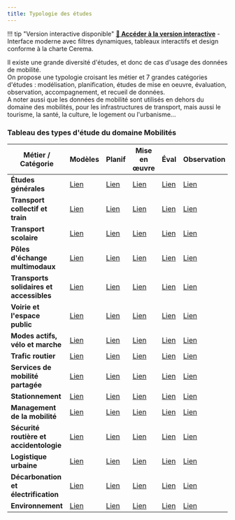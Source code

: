 ```yaml
---
title: Typologie des études
---
```


!!! tip "Version interactive disponible"
    **[🚀 Accéder à la version interactive](interactive/)** - Interface moderne avec filtres dynamiques, tableaux interactifs et design conforme à la charte Cerema.

Il existe une grande diversité d'études, et donc de cas d'usage des données de mobilité.   
On propose une typologie croisant les métier et 7 grandes catégories d'études : modélisation, planification, études de mise en oeuvre, évaluation, observation, accompagnement, et recueil de données.   
A noter aussi que les données de mobilité sont utilisés en dehors du domaine des mobilités, pour les infrastructures de transport, mais aussi le tourisme, la santé, la culture, le logement ou l'urbanisme...

### Tableau des types d'étude du domaine Mobilités

| Métier / Catégorie | Modèles | Planif | Mise en œuvre | Éval | Observation | Accompagnement | Recueil de données |
|---|---|---|---|---|---|---|---|
| **Études générales** | [Lien](https://cerema.github.io/mobscidat/type_etudes/TE_general/#modelisation) | [Lien](https://cerema.github.io/mobscidat/type_etudes/TE_general/#planification) | [Lien](https://cerema.github.io/mobscidat/type_etudes/TE_general/#mise-en-oeuvre) | [Lien](https://cerema.github.io/mobscidat/type_etudes/TE_general/#evaluation) | [Lien](https://cerema.github.io/mobscidat/type_etudes/TE_general/#observation) | [Lien](https://cerema.github.io/mobscidat/type_etudes/TE_general/#accompagnement) | [Lien](https://cerema.github.io/mobscidat/type_etudes/TE_general/#recueil-de-donnees) |
| **Transport collectif et train** | [Lien](https://cerema.github.io/mobscidat/type_etudes/TE_TC/#modelisation) | [Lien](https://cerema.github.io/mobscidat/type_etudes/TE_TC/#planification) | [Lien](https://cerema.github.io/mobscidat/type_etudes/TE_TC/#mise-en-oeuvre) | [Lien](https://cerema.github.io/mobscidat/type_etudes/TE_TC/#evaluation) | [Lien](https://cerema.github.io/mobscidat/type_etudes/TE_TC/#observation) | [Lien](https://cerema.github.io/mobscidat/type_etudes/TE_TC/#accompagnement) | [Lien](https://cerema.github.io/mobscidat/type_etudes/TE_TC/#recueil-de-donnees) |
| **Transport scolaire** | [Lien](https://cerema.github.io/mobscidat/type_etudes/TE_scolaire/#modelisation) | [Lien](https://cerema.github.io/mobscidat/type_etudes/TE_scolaire/#planification) | [Lien](https://cerema.github.io/mobscidat/type_etudes/TE_scolaire/#mise-en-oeuvre) | [Lien](https://cerema.github.io/mobscidat/type_etudes/TE_scolaire/#evaluation) | [Lien](https://cerema.github.io/mobscidat/type_etudes/TE_scolaire/#observation) | [Lien](https://cerema.github.io/mobscidat/type_etudes/TE_scolaire/#accompagnement) | [Lien](https://cerema.github.io/mobscidat/type_etudes/TE_scolaire/#recueil-de-donnees) |
| **Pôles d'échange multimodaux** | [Lien](https://cerema.github.io/mobscidat/type_etudes/TE_PEM/#modelisation) | [Lien](https://cerema.github.io/mobscidat/type_etudes/TE_PEM/#planification) | [Lien](https://cerema.github.io/mobscidat/type_etudes/TE_PEM/#mise-en-oeuvre) | [Lien](https://cerema.github.io/mobscidat/type_etudes/TE_PEM/#evaluation) | [Lien](https://cerema.github.io/mobscidat/type_etudes/TE_PEM/#observation) | [Lien](https://cerema.github.io/mobscidat/type_etudes/TE_PEM/#accompagnement) | [Lien](https://cerema.github.io/mobscidat/type_etudes/TE_PEM/#recueil-de-donnees) |
| **Transports solidaires et accessibles** | [Lien](https://cerema.github.io/mobscidat/type_etudes/TE_access_soli/#modelisation) | [Lien](https://cerema.github.io/mobscidat/type_etudes/TE_access_soli/#planification) | [Lien](https://cerema.github.io/mobscidat/type_etudes/TE_access_soli/#mise-en-oeuvre) | [Lien](https://cerema.github.io/mobscidat/type_etudes/TE_access_soli/#evaluation) | [Lien](https://cerema.github.io/mobscidat/type_etudes/TE_access_soli/#observation) | [Lien](https://cerema.github.io/mobscidat/type_etudes/TE_access_soli/#accompagnement) | [Lien](https://cerema.github.io/mobscidat/type_etudes/TE_access_soli/#recueil-de-donnees) |
| **Voirie et l'espace public** | [Lien](https://cerema.github.io/mobscidat/type_etudes/TE_voirie/#modelisation) | [Lien](https://cerema.github.io/mobscidat/type_etudes/TE_voirie/#planification) | [Lien](https://cerema.github.io/mobscidat/type_etudes/TE_voirie/#mise-en-oeuvre) | [Lien](https://cerema.github.io/mobscidat/type_etudes/TE_voirie/#evaluation) | [Lien](https://cerema.github.io/mobscidat/type_etudes/TE_voirie/#observation) | [Lien](https://cerema.github.io/mobscidat/type_etudes/TE_voirie/#accompagnement) | [Lien](https://cerema.github.io/mobscidat/type_etudes/TE_voirie/#recueil-de-donnees) |
| **Modes actifs, vélo et marche** | [Lien](https://cerema.github.io/mobscidat/type_etudes/TE_modes_actifs/#modelisation) | [Lien](https://cerema.github.io/mobscidat/type_etudes/TE_modes_actifs/#planification) | [Lien](https://cerema.github.io/mobscidat/type_etudes/TE_modes_actifs/#mise-en-oeuvre) | [Lien](https://cerema.github.io/mobscidat/type_etudes/TE_modes_actifs/#evaluation) | [Lien](https://cerema.github.io/mobscidat/type_etudes/TE_modes_actifs/#observation) | [Lien](https://cerema.github.io/mobscidat/type_etudes/TE_modes_actifs/#accompagnement) | [Lien](https://cerema.github.io/mobscidat/type_etudes/TE_modes_actifs/#recueil-de-donnees) |
| **Trafic routier** | [Lien](https://cerema.github.io/mobscidat/type_etudes/TE_trafic/#modelisation) | [Lien](https://cerema.github.io/mobscidat/type_etudes/TE_trafic/#planification) | [Lien](https://cerema.github.io/mobscidat/type_etudes/TE_trafic/#mise-en-oeuvre) | [Lien](https://cerema.github.io/mobscidat/type_etudes/TE_trafic/#evaluation) | [Lien](https://cerema.github.io/mobscidat/type_etudes/TE_trafic/#observation) | [Lien](https://cerema.github.io/mobscidat/type_etudes/TE_trafic/#accompagnement) | [Lien](https://cerema.github.io/mobscidat/type_etudes/TE_trafic/#recueil-de-donnees) |
| **Services de mobilité partagée** | [Lien](https://cerema.github.io/mobscidat/type_etudes/TE_mobilite_partagee/#modelisation) | [Lien](https://cerema.github.io/mobscidat/type_etudes/TE_mobilite_partagee/#planification) | [Lien](https://cerema.github.io/mobscidat/type_etudes/TE_mobilite_partagee/#mise-en-oeuvre) | [Lien](https://cerema.github.io/mobscidat/type_etudes/TE_mobilite_partagee/#evaluation) | [Lien](https://cerema.github.io/mobscidat/type_etudes/TE_mobilite_partagee/#observation) | [Lien](https://cerema.github.io/mobscidat/type_etudes/TE_mobilite_partagee/#accompagnement) | [Lien](https://cerema.github.io/mobscidat/type_etudes/TE_mobilite_partagee/#recueil-de-donnees) |
| **Stationnement** | [Lien](https://cerema.github.io/mobscidat/type_etudes/TE_stationnement/#modelisation) | [Lien](https://cerema.github.io/mobscidat/type_etudes/TE_stationnement/#planification) | [Lien](https://cerema.github.io/mobscidat/type_etudes/TE_stationnement/#mise-en-oeuvre) | [Lien](https://cerema.github.io/mobscidat/type_etudes/TE_stationnement/#evaluation) | [Lien](https://cerema.github.io/mobscidat/type_etudes/TE_stationnement/#observation) | [Lien](https://cerema.github.io/mobscidat/type_etudes/TE_stationnement/#accompagnement) | [Lien](https://cerema.github.io/mobscidat/type_etudes/TE_stationnement/#recueil-de-donnees) |
| **Management de la mobilité** | [Lien](https://cerema.github.io/mobscidat/type_etudes/TE_management_mob/#modelisation) | [Lien](https://cerema.github.io/mobscidat/type_etudes/TE_management_mob/#planification) | [Lien](https://cerema.github.io/mobscidat/type_etudes/TE_management_mob/#mise-en-oeuvre) | [Lien](https://cerema.github.io/mobscidat/type_etudes/TE_management_mob/#evaluation) | [Lien](https://cerema.github.io/mobscidat/type_etudes/TE_management_mob/#observation) | [Lien](https://cerema.github.io/mobscidat/type_etudes/TE_management_mob/#accompagnement) | [Lien](https://cerema.github.io/mobscidat/type_etudes/TE_management_mob/#recueil-de-donnees) |
| **Sécurité routière et accidentologie** | [Lien](https://cerema.github.io/mobscidat/type_etudes/TE_accidento/#modelisation) | [Lien](https://cerema.github.io/mobscidat/type_etudes/TE_accidento/#planification) | [Lien](https://cerema.github.io/mobscidat/type_etudes/TE_accidento/#mise-en-oeuvre) | [Lien](https://cerema.github.io/mobscidat/type_etudes/TE_accidento/#evaluation) | [Lien](https://cerema.github.io/mobscidat/type_etudes/TE_accidento/#observation) | [Lien](https://cerema.github.io/mobscidat/type_etudes/TE_accidento/#accompagnement) | [Lien](https://cerema.github.io/mobscidat/type_etudes/TE_accidento/#recueil-de-donnees) |
| **Logistique urbaine** | [Lien](https://cerema.github.io/mobscidat/type_etudes/TE_logistique_urbaine/#modelisation) | [Lien](https://cerema.github.io/mobscidat/type_etudes/TE_logistique_urbaine/#planification) | [Lien](https://cerema.github.io/mobscidat/type_etudes/TE_logistique_urbaine/#mise-en-oeuvre) | [Lien](https://cerema.github.io/mobscidat/type_etudes/TE_logistique_urbaine/#evaluation) | [Lien](https://cerema.github.io/mobscidat/type_etudes/TE_logistique_urbaine/#observation) | [Lien](https://cerema.github.io/mobscidat/type_etudes/TE_logistique_urbaine/#accompagnement) | [Lien](https://cerema.github.io/mobscidat/type_etudes/TE_logistique_urbaine/#recueil-de-donnees) |
| **Décarbonation et électrification** | [Lien](https://cerema.github.io/mobscidat/type_etudes/TE_decarbo/#modelisation) | [Lien](https://cerema.github.io/mobscidat/type_etudes/TE_decarbo/#planification) | [Lien](https://cerema.github.io/mobscidat/type_etudes/TE_decarbo/#mise-en-oeuvre) | [Lien](https://cerema.github.io/mobscidat/type_etudes/TE_decarbo/#evaluation) | [Lien](https://cerema.github.io/mobscidat/type_etudes/TE_decarbo/#observation) | [Lien](https://cerema.github.io/mobscidat/type_etudes/TE_decarbo/#accompagnement) | [Lien](https://cerema.github.io/mobscidat/type_etudes/TE_decarbo/#recueil-de-donnees) |
| **Environnement** | [Lien](https://cerema.github.io/mobscidat/type_etudes/TE_environnement/#modelisation) | [Lien](https://cerema.github.io/mobscidat/type_etudes/TE_environnement/#planification) | [Lien](https://cerema.github.io/mobscidat/type_etudes/TE_environnement/#mise-en-oeuvre) | [Lien](https://cerema.github.io/mobscidat/type_etudes/TE_environnement/#evaluation) | [Lien](https://cerema.github.io/mobscidat/type_etudes/TE_environnement/#observation) | [Lien](https://cerema.github.io/mobscidat/type_etudes/TE_environnement/#accompagnement) | [Lien](https://cerema.github.io/mobscidat/type_etudes/TE_environnement/#recueil-de-donnees) |
